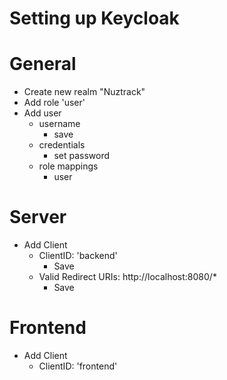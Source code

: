 # Setting up Keycloak

# General

* Create new realm "Nuztrack"
* Add role 'user'
* Add user
    * username
        * save
    * credentials
        * set password
    * role mappings
        * user

# Server

* Add Client
    * ClientID: 'backend'
        * Save
    * Valid Redirect URIs: http://localhost:8080/*
        * Save

# Frontend

* Add Client
    * ClientID: 'frontend'